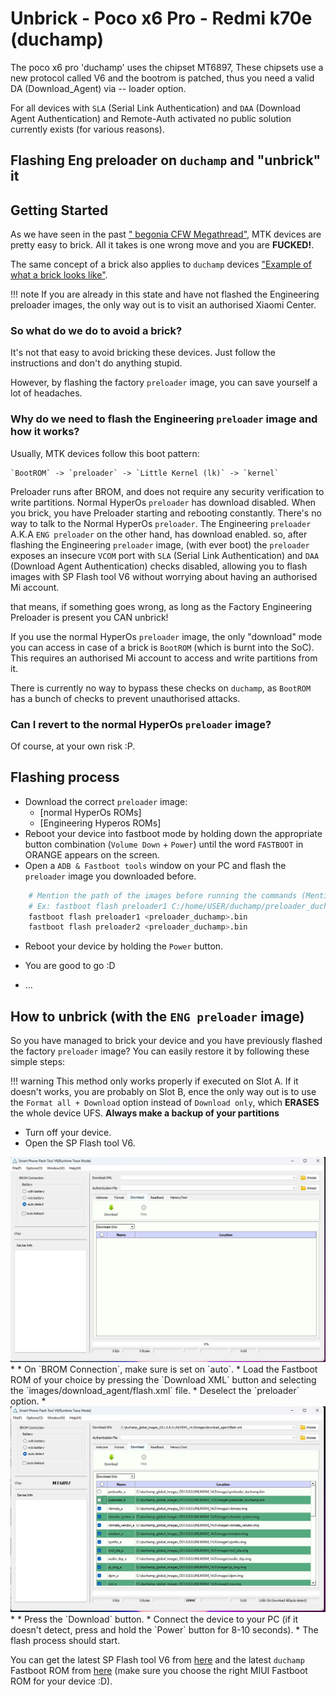 # Unbrick - Poco x6 Pro - Redmi k70e (duchamp)

The poco x6 pro 'duchamp' uses the chipset MT6897, These chipsets use a new protocol called V6 and the bootrom is patched, thus you need a valid DA (Download_Agent) via -- loader option.

For all devices with  `SLA` (Serial Link Authentication) and `DAA` (Download Agent Authentication) and Remote-Auth activated no public solution currently exists (for various reasons).

## Flashing Eng preloader on `duchamp` and "unbrick" it

## Getting Started

As we have seen in the past [" begonia CFW Megathread"](https://xdaforums.com/t/guide-info-psa-redmi-note-8-pro-megathread-cfw.4056527/), MTK devices are pretty easy to brick. All it takes is one wrong move and you are **FUCKED!**.

The same concept of a brick also applies to `duchamp` devices ["Example of what a brick looks like"](https://imgur.com/a/zMw2udb).

!!! note
    If you are already in this state and have not flashed the Engineering preloader images, the only way out is to visit an authorised Xiaomi Center.

### So what do we do to avoid a brick?

It's not that easy to avoid bricking these devices. Just follow the instructions and don't do anything stupid.

However, by flashing the factory `preloader` image, you can save yourself a lot of headaches.

### Why do we need to flash the Engineering `preloader` image and how it works?

Usually, MTK devices follow this boot pattern:

    `BootROM` -> `preloader` -> `Little Kernel (lk)` -> `kernel`

Preloader runs after BROM, and does not require any security verification to write partitions. Normal HyperOs `preloader` has download disabled. When you brick, you have Preloader starting and rebooting constantly. There's no way to talk to the Normal HyperOs `preloader`. The Engineering `preloader` A.K.A  `ENG preloader` on the other hand, has download enabled. so, after flashing the Engineering `preloader` image, (with ever boot) the `preloader` exposes an insecure `VCOM` port with `SLA` (Serial Link Authentication) and `DAA` (Download Agent Authentication) checks disabled, allowing you to flash images with SP Flash tool V6 without worrying about having an authorised Mi account.

that means, if something goes wrong, as long as the Factory Engineering Preloader is present you CAN unbrick!

If you use the normal HyperOs `preloader` image, the only "download" mode you can access in case of a brick is `BootROM` (which is burnt into the SoC). This requires an authorised Mi account to access and write partitions from it.

There is currently no way to bypass these checks on `duchamp`, as `BootROM` has a bunch of checks to prevent unauthorised attacks.

### Can I revert to the normal HyperOs `preloader` image?

Of course, at your own risk :P.

## Flashing process

* Download the correct `preloader` image:
    * [normal HyperOs ROMs]
    * [Engineering Hyperos ROMs]
* Reboot your device into fastboot mode by holding down the appropriate button combination (`Volume Down` + `Power`) until the word `FASTBOOT` in ORANGE appears on the screen.
* Open a `ADB & Fastboot tools` window on your PC and flash the `preloader` image you downloaded before.

``` bash
    # Mention the path of the images before running the commands (Mention the path of the images before running the command)
    # Ex: fastboot flash preloader1 C:/home/USER/duchamp/preloader_duchamp.bin
    fastboot flash preloader1 <preloader_duchamp>.bin
    fastboot flash preloader2 <preloader_duchamp>.bin
```

* Reboot your device by holding the `Power` button.
* You are good to go :D

* ...

## How to unbrick (with the `ENG preloader` image)

So you have managed to brick your device and you have previously flashed the factory `preloader` image? You can easily restore it by following  these simple steps:

!!! warning
    This method only works properly if executed on Slot A.
    If it doesn't works, you are probably on Slot B, ence the only way out is to use the `Format all + Download` option instead of `Download only`, which **ERASES** the whole device UFS.
    **Always make a backup of your partitions**

* Turn off your device.
* Open the SP Flash tool V6.
 <img src="https://github.com/TheFormidable/Unbrick/blob/e6b13b04c2d908221029d0bf230d6faba08cfd53/docs/images/1.png"/>
* 
* On `BROM Connection`, make sure is set on `auto`.
* Load the Fastboot ROM of your choice by pressing the `Download XML` button and selecting the `images/download_agent/flash.xml` file.
* Deselect the `preloader` option.
* 
 <img src="https://github.com/TheFormidable/Unbrick/blob/e6b13b04c2d908221029d0bf230d6faba08cfd53/docs/images/2.png"/>
* 
* Press the `Download` button.
* Connect the device to your PC (if it doesn't detect, press and hold the `Power` button for 8-10 seconds).
* The flash process should start.

You can get the latest SP Flash tool V6 from [here](https://spflashtools.com/windows/sp-flash-tool-v6-2316) and the latest `duchamp` Fastboot ROM from [here](https://mifirm.net/model/duchamp.ttt) (make sure you choose the right MIUI Fastboot ROM for your device :D).
